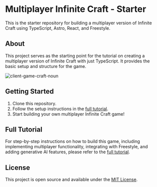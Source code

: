 # Multiplayer Infinite Craft - Starter

This is the starter repository for building a multiplayer version of Infinite Craft using TypeScript, Astro, React, and Freestyle.

## About

This project serves as the starting point for the tutorial on creating a multiplayer version of Infinite Craft with just TypeScript. It provides the basic setup and structure for the game.

![client-game-craft-noun](https://github.com/kevgug/multiplayer-infinite-craft-starter/assets/37193648/e33b712e-34e9-428f-8130-e91674a99618)


## Getting Started

1. Clone this repository.
2. Follow the setup instructions in the [full tutorial](https://blog.freestyle.dev/blogs/multiplayer-infinite-craft).
3. Start building your own multiplayer Infinite Craft game!

## Full Tutorial

For step-by-step instructions on how to build this game, including implementing multiplayer functionality, integrating with Freestyle, and adding generative AI features, please refer to the [full tutorial](https://blog.freestyle.dev/blogs/multiplayer-infinite-craft).

## License

This project is open source and available under the [MIT License](LICENSE).
